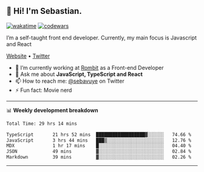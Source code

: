 ## 👋 Hi! I'm Sebastian.

[![wakatime](https://wakatime.com/badge/user/df0036c6-328a-4a39-be9b-e49417ed22a1.svg)](https://wakatime.com/@df0036c6-328a-4a39-be9b-e49417ed22a1)
[![codewars](https://www.codewars.com/users/sebavuye/badges/small)](https://www.codewars.com/users/sebavuye)

I’m a self-taught front end developer. Currently, my main focus is Javascript and React

[Website](https://sebastianvuye.be) • [Twitter](https://twitter.com/sebavuye)

- 🔭 I’m currently working at [Rombit](https://rombit.com/) as a Front-end Developer
- 💬 Ask me about **JavaScript, TypeScript and React**
- 📫 How to reach me: [@sebavuye](https://twitter.com/sebavuye) on Twitter
- ⚡ Fun fact: Movie nerd

-------

📊 **Weekly development breakdown**

<!--START_SECTION:waka-->

```txt
Total Time: 29 hrs 14 mins

TypeScript       21 hrs 52 mins  ██████████████████▓░░░░░░   74.66 %
JavaScript       3 hrs 44 mins   ███▒░░░░░░░░░░░░░░░░░░░░░   12.76 %
MDX              1 hr 17 mins    █░░░░░░░░░░░░░░░░░░░░░░░░   04.40 %
JSON             49 mins         ▓░░░░░░░░░░░░░░░░░░░░░░░░   02.84 %
Markdown         39 mins         ▓░░░░░░░░░░░░░░░░░░░░░░░░   02.26 %
```

<!--END_SECTION:waka-->
-------

